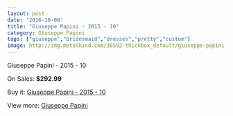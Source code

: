 ```yaml
---
layout: post
date: '2016-10-08'
title: "Giuseppe Papini - 2015 - 10"
category: Giuseppe Papini
tags: ["giuseppe","bridesmaid","dresses","pretty","custom"]
image: http://img.metalkind.com/38592-thickbox_default/giuseppe-papini-2015-10.jpg
---
```

Giuseppe Papini - 2015 - 10

On Sales: **$292.99**
<a href="https://www.metalkind.com/en/giuseppe-papini/11982-giuseppe-papini-2015-10.html"><amp-img layout="responsive" width="600" height="600" src="//img.metalkind.com/38592-thickbox_default/giuseppe-papini-2015-10.jpg" alt="Giuseppe Papini - 2015 - 10 0" /></a>

Buy it: [Giuseppe Papini - 2015 - 10](https://www.metalkind.com/en/giuseppe-papini/11982-giuseppe-papini-2015-10.html "Giuseppe Papini - 2015 - 10")

View more: [Giuseppe Papini](https://www.metalkind.com/en/141-giuseppe-papini "Giuseppe Papini")